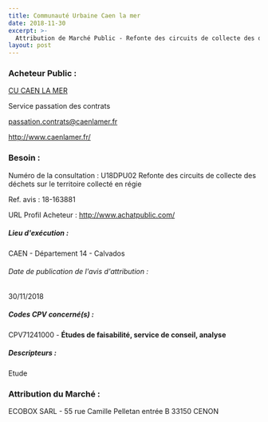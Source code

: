```yaml
---
title: Communauté Urbaine Caen la mer
date: 2018-11-30
excerpt: >-
  Attribution de Marché Public - Refonte des circuits de collecte des déchets sur le territoire collecté en régie
layout: post
---
```


### Acheteur Public : 
<a href="/acheteur-32/siren-200065597"> CU CAEN LA MER</a><br/>

Service passation des contrats

passation.contrats@caenlamer.fr


http://www.caenlamer.fr/
### Besoin :

Numéro de la consultation : U18DPU02 Refonte des circuits de collecte des déchets sur le territoire collecté en régie

Ref. avis : 18-163881

URL Profil Acheteur : http://www.achatpublic.com/

##### Lieu d'exécution :

CAEN - Département 14 - Calvados

###### Date de publication de l'avis d'attribution : 
30/11/2018

##### Codes CPV concerné(s) :
CPV71241000 - **Études de faisabilité, service de conseil, analyse** <br/>

##### Descripteurs :
Etude <br/>

### Attribution du Marché :
ECOBOX SARL - 55 rue Camille Pelletan entrée B 33150 CENON <br/>
